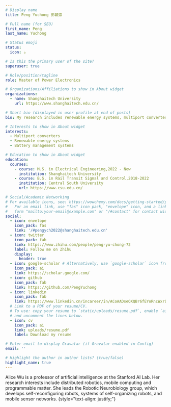 ```yaml
---
# Display name
title: Peng Yuchong 彭毓崇

# Full name (for SEO)
first_name: Peng
last_name: Yuchong

# Status emoji
status:
  icon: ☕️

# Is this the primary user of the site?
superuser: true

# Role/position/tagline
role: Master of Power Electronics

# Organizations/Affiliations to show in About widget
organizations:
  - name: Shanghaitech University
    url: https://www.shanghaitech.edu.cn/

# Short bio (displayed in user profile at end of posts)
bio: My research includes renewable energy systems, multiport converters, and battery management systems.

# Interests to show in About widget
interests:
  - Multiport converters
  - Renewable energy systems
  - Battery management systems

# Education to show in About widget
education:
  courses:
    - course: M.S. in Electrical Engineering,2022 - Now
      institution: Shanghaitech University
    - course: B.S. in Rail Transit Signal and Control,2018-2022
      institution: Central South University
      url: https://www.csu.edu.cn/

# Social/Academic Networking
# For available icons, see: https://wowchemy.com/docs/getting-started/page-builder/#icons
#   For an email link, use "fas" icon pack, "envelope" icon, and a link in the
#   form "mailto:your-email@example.com" or "/#contact" for contact widget.
social:
  - icon: envelope
    icon_pack: fas
    link: '/#pengych2022@shanghaitech.edu.cn'
  - icon: twitter
    icon_pack: fab
    link: https://www.zhihu.com/people/peng-yu-chong-72
    label: Follow me on Zhihu
    display:
      header: true
  - icon: google-scholar # Alternatively, use `google-scholar` icon from `ai` icon pack ；graduation-cap form 'fas' icon_pack
    icon_pack: ai
    link: https://scholar.google.com/
  - icon: github
    icon_pack: fab
    link: https://github.com/PengYuchong
  - icon: linkedin
    icon_pack: fab
    link: https://www.linkedin.cn/incareer/in/ACoAADseOXQBr6fEYoRncWxrDuBAW91Kc2xjAKk
  # Link to a PDF of your resume/CV.
  # To use: copy your resume to `static/uploads/resume.pdf`, enable `ai` icons in `params.yaml`,
  # and uncomment the lines below.
  - icon: cv
    icon_pack: ai
    link: uploads/resume.pdf
    label: Download my resume

# Enter email to display Gravatar (if Gravatar enabled in Config)
email: ''

# Highlight the author in author lists? (true/false)
highlight_name: true
---
```


Alice Wu is a professor of artificial intelligence at the Stanford AI Lab. Her research interests include distributed robotics, mobile computing and programmable matter. She leads the Robotic Neurobiology group, which develops self-reconfiguring robots, systems of self-organizing robots, and mobile sensor networks.
{style="text-align: justify;"}
